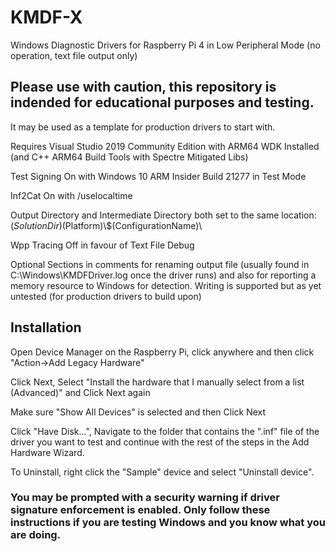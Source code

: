 # KMDF-X
Windows Diagnostic Drivers for Raspberry Pi 4 in Low Peripheral Mode (no operation, text file output only)

## Please use with caution, this repository is indended for educational purposes and testing. ##

It may be used as a template for production drivers to start with.

Requires Visual Studio 2019 Community Edition with ARM64 WDK Installed (and C++ ARM64 Build Tools with Spectre Mitigated Libs)

Test Signing On with Windows 10 ARM Insider Build 21277 in Test Mode

Inf2Cat On with /uselocaltime

Output Directory and Intermediate Directory both set to the same location: $(SolutionDir)$(Platform)\\$(ConfigurationName)\

Wpp Tracing Off in favour of Text File Debug

Optional Sections in comments for renaming output file (usually found in C:\Windows\KMDFDriver.log once the driver runs)
and also for reporting a memory resource to Windows for detection. Writing is supported but as yet untested (for production drivers to build upon)

## Installation ##

Open Device Manager on the Raspberry Pi, click anywhere and then click "Action->Add Legacy Hardware"

Click Next, Select "Install the hardware that I manually select from a list (Advanced)" and Click Next again

Make sure "Show All Devices" is selected and then Click Next

Click "Have Disk...", Navigate to the folder that contains the ".inf" file of the driver you want to test and
continue with the rest of the steps in the Add Hardware Wizard.

To Uninstall, right click the "Sample" device and select "Uninstall device".

### You may be prompted with a security warning if driver signature enforcement is enabled. Only follow these instructions if you are testing Windows and you know what you are doing. ###
